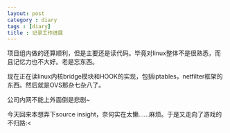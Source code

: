 ```yaml
---
layout: post
category : diary
tags : [diary]
title : 记录工作进展
---
```


项目组内做的还算顺利，但是主要还是读代码。毕竟对linux整体不是很熟悉，而且记忆力也不大好。老是忘东西。

现在正在读linux内核bridge模块和HOOK的实现，包括iptables，netfilter框架的东西。然后就是OVS那杂七杂八了。

公司内网不能上外面倒是悲剧~

今天回来本想弄下source insight，奈何实在太懒……麻烦。于是又走向了游戏的不归路:<